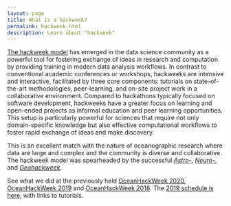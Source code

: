 ```yaml
---
layout: page
title: What is a hackweek?
permalink: hackweek.html
description: Learn about "hackweek"
---
```


[The hackweek model](https://arxiv.org/abs/1711.00028) has emerged in the data
science community as a powerful tool for fostering exchange of ideas in research
and computation by providing training in modern data analysis workflows.
In contrast to conventional academic conferences or workshops, hackweeks are intensive
and interactive, facilitated by three core components: tutorials on state-of-the-art
methodologies, peer-learning, and on-site project work in a collaborative environment.
Compared to hackathons typically focused on software development, hackweeks have a greater 
focus on learning and open-ended projects as informal education and peer learning opportunities.
This setup is particularly powerful for sciences that require not only domain-specific
knowledge but also effective computational workflows to foster rapid exchange of ideas
and make discovery.

This is an excellent match with the nature of oceanographic research
where data are large and complex and the community is diverse and collaborative.
The hackweek model was spearheaded by the successful [*Astro-*](http://astrohackweek.org/2019/),
[*Neuro-*](https://neurohackweek.github.io/), and [*Geohackweek*](https://geohackweek.github.io/).

See what we did at the previously held [OceanHackWeek 2020](https://oceanhackweek.github.io/ohw20/),
[OceanHackWeek 2019](https://oceanhackweek.github.io/ohw19/) and
[OceanHackWeek 2018](https://oceanhackweek.github.io/ohw2018/). 
The [2019 schedule is here](https://oceanhackweek.github.io/ohw19/curriculum_2019.html), with links to tutorials.
